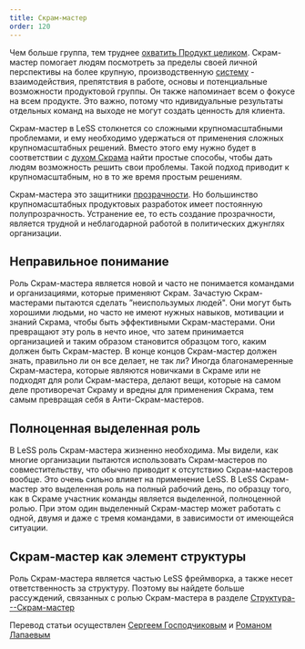 ```yaml
---
title: Скрам-мастер
order: 120
---
```


Чем больше группа, тем труднее [охватить Продукт целиком](../principles/whole-product-focus.html). Скрам-мастер помогает людям посмотреть за пределы своей личной перспективы на более крупную, производственную [систему](../principles/systems-thinking.html) - взаимодействия, препятствия в работе, основы и потенциальные возможности продуктовой группы. Он также напоминает всем о фокусе на всем продукте. Это важно, потому что ндивидуальные результаты отдельных команд на выходе не могут создать ценность для клиента.

Скрам-мастер в LeSS столкнется со сложными крупномасштабными проблемами, и ему необходимо удержаться от применения сложных крупномасштабных решений. Вместо этого ему нужно будет в соответствии с [духом Скрама](../principles/large_scale_scrum_is_scrum.html) найти простые способы, чтобы дать людям возможность решить свои проблемы. Такой подход приводит к крупномасштабным, но в то же время простым решениям.

Скрам-мастера это защитники [прозрачности](../principles/transparency.html). Но большинство крупномасштабных продуктовых разработок имеет постоянную полупрозрачность. Устранение ее, то есть создание прозрачности, является трудной и неблагодарной работой в политических джунглях организации.

## Неправильное понимание

Роль Скрам-мастера является новой и часто не понимается командами и организациями, которые применяют Скрам. Зачастую Скрам-мастерами пытаются сделать  ”неиспользумых людей". Они могут быть хорошими людьми, но часто не имеют нужных навыков, мотивации и знаний Скрама, чтобы быть эффективными Скрам-мастерами. Они превращают эту роль в нечто иное, что затем принимается организацией и таким образом становится образцом того, каким должен быть Скрам-мастер. В конце концов Скрам-мастер должен знать, правильно ли он все делает, не так ли? Иногда благонамеренные Скрам-мастера, которые являются новичками в Скраме или не подходят для роли Скрам-мастера, делают вещи, которые на самом деле противоречат Скраму и вредны для применения Скрама, тем самым превращая себя в Анти-Скрам-мастеров.

## Полноценная выделенная роль

В LeSS роль Скрам-мастера жизненно необходима. Мы видели, как многие организации пытаются использовать Скрам-мастеров по совместительству, что обычно приводит к отсутствию Скрам-мастеров вообще. Это очень сильно влияет на применение LeSS. В LeSS Cкрам-мастер это выделенная роль на полный рабочий день, по образцу того, как в Скраме участник команды является выделенной, полноценной ролью. При этом один выделенный Скрам-мастер может работать с одной, двумя и даже с тремя командами, в зависимости от имеющейся ситуации.

## Скрам-мастер как элемент структуры

Роль Скрам-мастера является частью LeSS фреймворка, а также несет ответственность за структуру. Поэтому вы найдете больше рассуждений, связанных с ролью  Скрам-мастера в разделе [Структура---Скрам-мастер](../structure/scrummaster.html)

Перевод статьи осуществлен [Сергеем Господчиковым](https://less.works/ru/profiles/sergey-gospodchikov) и [Романом Лапаевым](https://www.linkedin.com/in/romanlapaev)